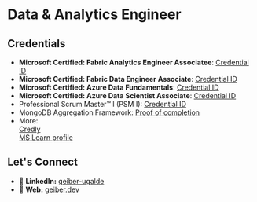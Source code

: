 # Data & Analytics Engineer

## Credentials

- **Microsoft Certified: Fabric Analytics Engineer Associatee**: [Credential ID](https://learn.microsoft.com/api/credentials/share/en-us/Geiber/67A49239487F9A3A?sharingId=51EE310CC9810D79)   
- **Microsoft Certified: Fabric Data Engineer Associate**: [Credential ID](https://learn.microsoft.com/api/credentials/share/en-us/Geiber/FDA3A87B7F3DC666?sharingId=51EE310CC9810D79)
- **Microsoft Certified: Azure Data Fundamentals**: [Credential ID](https://learn.microsoft.com/api/credentials/share/en-us/Geiber/B8147C3BFB8FF6F2?sharingId=51EE310CC9810D79)
- **Microsoft Certified: Azure Data Scientist Associate**: [Credential ID](https://learn.microsoft.com/api/credentials/share/en-us/Geiber/4C5773DDB4F691C6?sharingId=51EE310CC9810D79)
- Professional Scrum Master™ I (PSM I): [Credential ID](https://www.credly.com/badges/aec73de0-0d41-4895-aae8-2065d9b9e0cc/public_url)
- MongoDB Aggregation Framework: [Proof of completion](https://university.mongodb.com/course_completion/c1263bf2-e865-4647-8983-c485eeb969b4)
- More:  
  [Credly](https://www.credly.com/users/geiber-ugalde)  
  [MS Learn profile](https://learn.microsoft.com/en-us/users/geiber/)



## Let's Connect

- 🔗 **LinkedIn:** [geiber-ugalde](https://www.linkedin.com/in/geiber-ugalde-guti%C3%A9rrez-7a0a4b196/) 
- 🔗 **Web:** [geiber.dev](http://geiber.dev)


